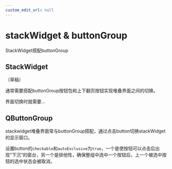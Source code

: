 ```yaml
---
custom_edit_url: null
---
```


# stackWidget & buttonGroup

StackWidget搭配buttonGroup

## StackWidget

（草稿）

通常需要搭配buttonGroup按钮包和上下翻页按钮实现堆叠界面之间的切换。

界面切换时就需要...

## QButtonGroup

stackwidget堆叠界面常与buttonGroup搭配，通过点击button切换stackWidget的显示窗口。

设置button的`checkable`和`autoExclusive`为`true`，一个是使按钮可以点击后出现“下沉”的窗台，另一个是排他性，确保整组中选中一个按钮后，上一个被选中按钮的选中状态会被取消。
